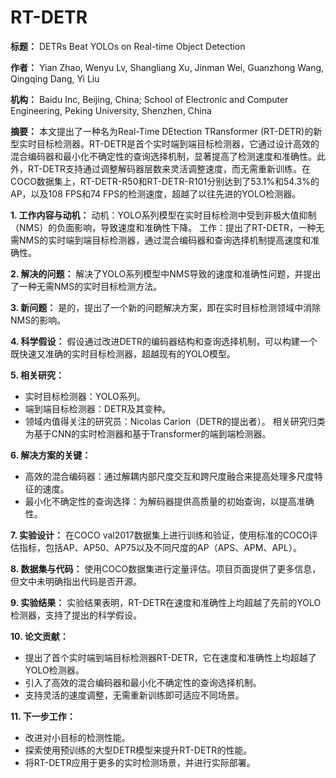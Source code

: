 # RT-DETR

**标题：** DETRs Beat YOLOs on Real-time Object Detection

**作者：** Yian Zhao, Wenyu Lv, Shangliang Xu, Jinman Wei, Guanzhong Wang, Qingqing Dang, Yi Liu

**机构：** Baidu Inc, Beijing, China; School of Electronic and Computer Engineering, Peking University, Shenzhen, China

**摘要：** 本文提出了一种名为Real-Time DEtection TRansformer (RT-DETR)的新型实时目标检测器。RT-DETR是首个实时端到端目标检测器，它通过设计高效的混合编码器和最小化不确定性的查询选择机制，显著提高了检测速度和准确性。此外，RT-DETR支持通过调整解码器层数来灵活调整速度，而无需重新训练。在COCO数据集上，RT-DETR-R50和RT-DETR-R101分别达到了53.1%和54.3%的AP，以及108 FPS和74 FPS的检测速度，超越了以往先进的YOLO检测器。

**1. 工作内容与动机：** 动机：YOLO系列模型在实时目标检测中受到非极大值抑制（NMS）的负面影响，导致速度和准确性下降。 工作：提出了RT-DETR，一种无需NMS的实时端到端目标检测器，通过混合编码器和查询选择机制提高速度和准确性。

**2. 解决的问题：** 解决了YOLO系列模型中NMS导致的速度和准确性问题，并提出了一种无需NMS的实时目标检测方法。

**3. 新问题：** 是的，提出了一个新的问题解决方案，即在实时目标检测领域中消除NMS的影响。

**4. 科学假设：** 假设通过改进DETR的编码器结构和查询选择机制，可以构建一个既快速又准确的实时目标检测器，超越现有的YOLO模型。

**5. 相关研究：**

- 实时目标检测器：YOLO系列。
- 端到端目标检测器：DETR及其变种。
- 领域内值得关注的研究员：Nicolas Carion（DETR的提出者）。 相关研究归类为基于CNN的实时检测器和基于Transformer的端到端检测器。

**6. 解决方案的关键：**

- 高效的混合编码器：通过解耦内部尺度交互和跨尺度融合来提高处理多尺度特征的速度。
- 最小化不确定性的查询选择：为解码器提供高质量的初始查询，以提高准确性。

**7. 实验设计：** 在COCO val2017数据集上进行训练和验证，使用标准的COCO评估指标，包括AP、AP50、AP75以及不同尺度的AP（APS、APM、APL）。

**8. 数据集与代码：** 使用COCO数据集进行定量评估。项目页面提供了更多信息，但文中未明确指出代码是否开源。

**9. 实验结果：** 实验结果表明，RT-DETR在速度和准确性上均超越了先前的YOLO检测器，支持了提出的科学假设。

**10. 论文贡献：**

- 提出了首个实时端到端目标检测器RT-DETR，它在速度和准确性上均超越了YOLO检测器。
- 引入了高效的混合编码器和最小化不确定性的查询选择机制。
- 支持灵活的速度调整，无需重新训练即可适应不同场景。

**11. 下一步工作：**

- 改进对小目标的检测性能。
- 探索使用预训练的大型DETR模型来提升RT-DETR的性能。
- 将RT-DETR应用于更多的实时检测场景，并进行实际部署。
